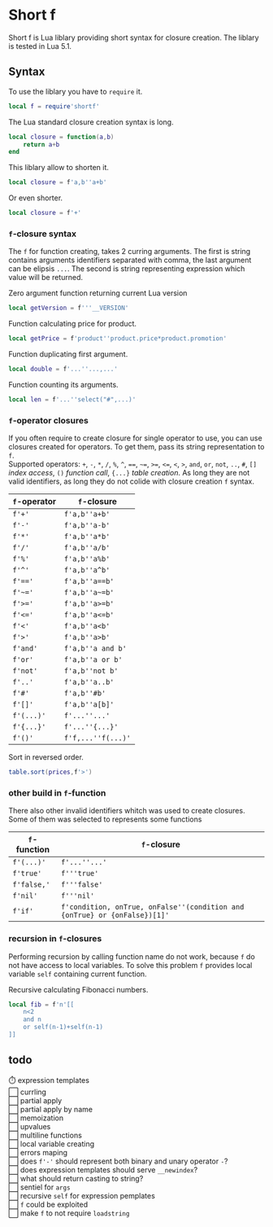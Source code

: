Short f
======
Short f is Lua liblary providing short syntax for closure creation. The liblary is tested in Lua 5.1.

Syntax
------
To use the liblary you have to `require` it.
```lua
local f = require'shortf'
```

The Lua standard closure creation syntax is long.
```lua
local closure = function(a,b)
	return a+b
end
```
This liblary allow to shorten it.
```lua
local closure = f'a,b''a+b'
```
Or even shorter.
```lua
local closure = f'+'
```
### `f`-closure syntax
The `f` for function creating, takes 2 curring arguments. The first is string contains arguments identifiers separated with comma, the last argument can be elipsis `...`. The second is string representing expression which value will be returned.

Zero argument function returning current Lua version
```lua
local getVersion = f'''__VERSION'
```

Function calculating price for product.
```lua
local getPrice = f'product''product.price*product.promotion'
```

Function duplicating first argument.
```lua
local double = f'...''...,...'
```

Function counting its arguments.
```lua
local len = f'...''select("#",...)'
```
### `f`-operator closures
If you often require to create closure for single operator to use, you can use closures created for operators. To get them, pass its string representation to `f`.  
Supported operators: `+`, `-`, `*`, `/`, `%`, `^`, `==`, `~=`, `>=`, `<=`, `<`, `>`, `and`, `or`, `not`, `..`, `#`, `[]` _index access_, `()` _function call_, `{...}` _table creation_. As long they are not valid identifiers, as long they do not colide with closure creation `f` syntax.

`f`-operator | `f`-closure
-------------|------------
`f'+'`       | `f'a,b''a+b'`
`f'-'`       | `f'a,b''a-b'`
`f'*'`       | `f'a,b''a*b'`
`f'/'`       | `f'a,b''a/b'`
`f'%'`       | `f'a,b''a%b'`
`f'^'`       | `f'a,b''a^b'`
`f'=='`      | `f'a,b''a==b'`
`f'~='`      | `f'a,b''a~=b'`
`f'>='`      | `f'a,b''a>=b'`
`f'<='`      | `f'a,b''a<=b'`
`f'<'`       | `f'a,b''a<b'`
`f'>'`       | `f'a,b''a>b'`
`f'and'`     | `f'a,b''a and b'`
`f'or'`      | `f'a,b''a or b'`
`f'not'`     | `f'a,b''not b'`
`f'..'`      | `f'a,b''a..b'`
`f'#'`       | `f'a,b''#b'`
`f'[]'`      | `f'a,b''a[b]'`
`f'(...)'`   | `f'...''...'`
`f'{...}'`   | `f'...''{...}'`
`f'()'`      | `f'f,...''f(...)'`

Sort in reversed order.
```lua
table.sort(prices,f'>')
```

### other build in `f`-function
There also other invalid identifiers whitch was used to create closures. Some of them was selected to represents some functions

`f`-function | `f`-closure
-------------|------------
`f'(...)'`   |`f'...''...'`
`f'true'`    |`f'''true'`
`f'false,'`  |`f'''false'`
`f'nil'`     |`f'''nil'`
`f'if'`      |`f'condition, onTrue, onFalse''(condition and {onTrue} or {onFalse})[1]'`

### recursion in `f`-closures
Performing recursion by calling function name do not work, because `f` do not have access to local variables. To solve this problem `f` provides local variable `self` containing current function.

Recursive calculating Fibonacci numbers.
```lua
local fib = f'n'[[
	n<2
	and n
	or self(n-1)+self(n-1)
]]
```

todo
----
⏱️ expression templates  
⬜ currling  
⬜ partial apply  
⬜ partial apply by name  
⬜ memoization  
⬜ upvalues  
⬜ multiline functions  
⬜ local variable creating  
⬜ errors maping  
⬜ does `f'-'` should represent both binary and unary operator `-`?  
⬜ does expression templates should serve `__newindex`?  
⬜ what should return casting to string?  
⬜ sentiel for `args`  
⬜ recursive `self` for expression pemplates  
⬜ `f` could be exploited  
⬜ make `f` to not require `loadstring`  